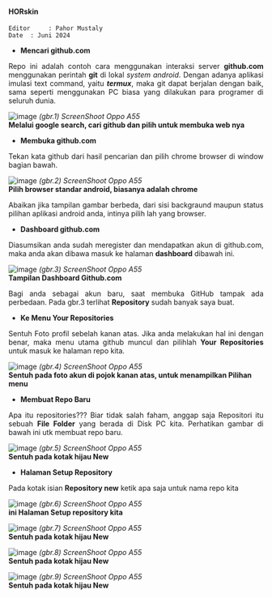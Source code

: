 #### HORskin

`Editor 	: Pahor Mustaly`
<br/>`Date 	: Juni 2024`<br>

- **Mencari github.com**
<p align=justify>
Repo ini adalah contoh cara 
menggunakan interaksi server 
<b>github.com</b> 
menggunakan perintah <b>git</b> di lokal 
<i>system android</i>. Dengan adanya aplikasi 
imulasi text command, yaitu <b><i>termux</i></b>, 
maka git dapat berjalan dengan baik, 
sama seperti menggunakan PC biasa yang
dilakukan para programer di seluruh 
dunia.
</p>

![image](HUB_1.png)
<i>(gbr.1) ScreenShoot Oppo A55</i>
<br/>
<b>Melalui google search, cari github dan pilih
untuk membuka web nya</b>
<br>

- **Membuka github.com**
<p align=justify>
Tekan kata github dari hasil pencarian dan pilih 
chrome browser di window bagian bawah.
</p>

![image](HUB_2.png)
<i>(gbr.2) ScreenShoot Oppo A55</i>
<br/>
<b>Pilih browser standar android, biasanya adalah
 chrome</b>
<br>

<p align=justify>
Abaikan jika tampilan gambar berbeda, dari sisi 
backgraund maupun status pilihan aplikasi android 
anda, intinya pilih lah yang browser. 
</p>

- **Dashboard github.com**
<p align=justify>
Diasumsikan anda sudah meregister dan mendapatkan 
akun di github.com,
maka anda akan dibawa masuk ke halaman 
<b>dashboard</b> dibawah ini.
</p>

![image](HUB_3.png)
<i>(gbr.3) ScreenShoot Oppo A55</i>
<br/>
<b>Tampilan Dashboard Github.com</b>
<br>

<p align=justify> Bagi anda sebagai akun baru, 
saat membuka GitHub tampak ada perbedaan. Pada 
gbr.3 terlihat <b>Repository</b> sudah banyak 
saya buat. </p>

- **Ke Menu Your Repositories** 
<p align=justify> Sentuh Foto 
profil sebelah kanan atas. Jika 
anda melakukan hal ini dengan 
benar, maka menu utama github 
muncul dan pilihlah <b>Your 
Repositories</b> untuk masuk 
ke halaman repo kita.</p>

![image](HUB_4.png)
<i>(gbr.4) ScreenShoot Oppo A55</i> 
<br/> 
<b> 
Sentuh pada foto akun di pojok kanan atas, 
untuk menampilkan Pilihan menu 
</b> 
<br>

- **Membuat Repo Baru** 
<p align=justify> Apa itu 
repositories??? Biar tidak salah 
faham, anggap saja Repositori itu 
sebuah <b>File Folder</b> yang 
berada di Disk PC kita. 
Perhatikan gambar di bawah ini 
utk membuat repo baru. </p>

![image](HUB_5.png)
<i>(gbr.5) ScreenShoot Oppo A55</i>
<br/>
<b>
Sentuh pada kotak hijau New 
</b>
<br>

- **Halaman Setup Repository**
<p align=justify> Pada kotak isian 
<b>Repository new</b> ketik apa 
saja untuk nama repo kita 
</p>

![image](HUB_6.png)
<i>(gbr.6) ScreenShoot Oppo A55</i>
<br/>
<b>
ini Halaman Setup repository kita
</b>
<br>

![image](HUB_7.png)
<i>(gbr.7) ScreenShoot Oppo A55</i>
<br/>
<b>
Sentuh pada kotak hijau New 
</b>
<br>

![image](HUB_8.png)
<i>(gbr.8) ScreenShoot Oppo A55</i>
<br/>
<b>
Sentuh pada kotak hijau New 
</b>
<br>

![image](HUB_9.png)
<i>(gbr.9) ScreenShoot Oppo A55</i>
<br/>
<b>
Sentuh pada kotak hijau New 
</b>
<br>
